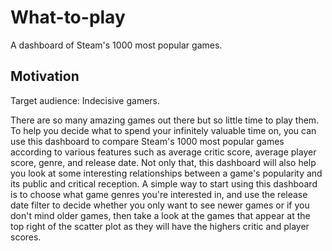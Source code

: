 # What-to-play
A dashboard of Steam's 1000 most popular games.

## Motivation
Target audience: Indecisive gamers.

There are so many amazing games out there but so little time to play them. To help you decide what to spend your infinitely valuable time on, you can use this dashboard to compare Steam's 1000 most popular games according to various features such as average critic score, average player score, genre, and release date. Not only that, this dashboard will also help you look at some interesting relationships between a game's popularity and its public and critical reception. A simple way to start using this dashboard is to choose what game genres you're interested in, and use the release date filter to decide whether you only want to see newer games or if you don't mind older games, then take a look at the games that appear at the top right of the scatter plot as they will have the highers critic and player scores.

